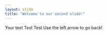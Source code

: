 ```yaml
---
layout: slide
title: "Welcome to our second slide!"
---
```

Your text Test Test
Use the left arrow to go back!
